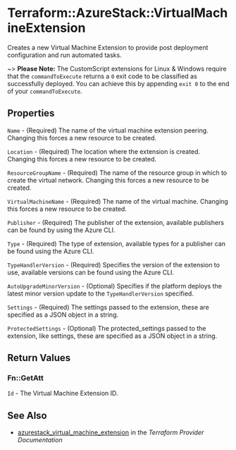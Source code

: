 # Terraform::AzureStack::VirtualMachineExtension

Creates a new Virtual Machine Extension to provide post deployment configuration
and run automated tasks.

~> **Please Note:** The CustomScript extensions for Linux & Windows require that the `commandToExecute` returns a `0` exit code to be classified as successfully deployed. You can achieve this by appending `exit 0` to the end of your `commandToExecute`.

## Properties

`Name` - (Required) The name of the virtual machine extension peering. Changing this forces a new resource to be created.

`Location` - (Required) The location where the extension is created. Changing this forces a new resource to be created.

`ResourceGroupName` - (Required) The name of the resource group in which to create the virtual network. Changing this forces a new resource to be created.

`VirtualMachineName` - (Required) The name of the virtual machine. Changing this forces a new resource to be created.

`Publisher` - (Required) The publisher of the extension, available publishers can be found by using the Azure CLI.

`Type` - (Required) The type of extension, available types for a publisher can be found using the Azure CLI.

`TypeHandlerVersion` - (Required) Specifies the version of the extension to use, available versions can be found using the Azure CLI.

`AutoUpgradeMinorVersion` - (Optional) Specifies if the platform deploys the latest minor version update to the `TypeHandlerVersion` specified.

`Settings` - (Required) The settings passed to the extension, these are specified as a JSON object in a string.

`ProtectedSettings` - (Optional) The protected_settings passed to the extension, like settings, these are specified as a JSON object in a string.


## Return Values

### Fn::GetAtt

`Id` - The Virtual Machine Extension ID.

## See Also

* [azurestack_virtual_machine_extension](https://www.terraform.io/docs/providers/azurestack/r/virtual_machine_extension.html) in the _Terraform Provider Documentation_